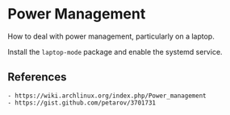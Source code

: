 # Power Management

How to deal with power management, particularly on a laptop.

Install the `laptop-mode` package and enable the systemd service.

## References

	- https://wiki.archlinux.org/index.php/Power_management
	- https://gist.github.com/petarov/3701731
